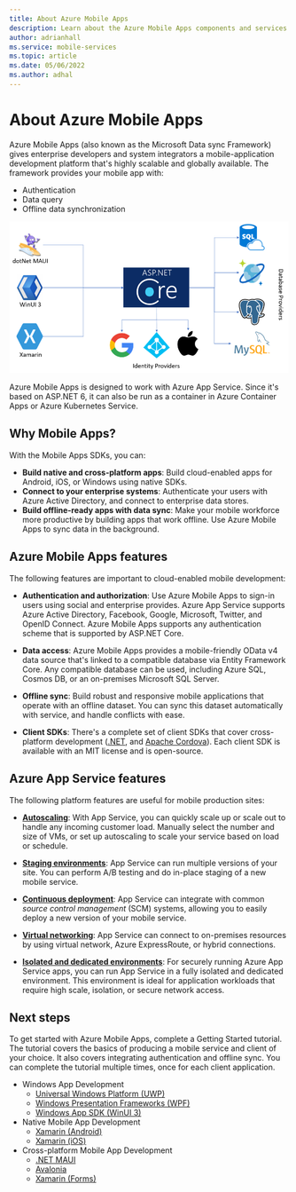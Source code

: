 ```yaml
---
title: About Azure Mobile Apps
description: Learn about the Azure Mobile Apps components and services.
author: adrianhall
ms.service: mobile-services
ms.topic: article
ms.date: 05/06/2022
ms.author: adhal
---
```


# About Azure Mobile Apps

Azure Mobile Apps (also known as the Microsoft Data sync Framework) gives enterprise developers and system integrators a mobile-application development platform that's highly scalable and globally available.  The framework provides your mobile app with:

* Authentication
* Data query
* Offline data synchronization

![Visual overview of Azure Mobile Apps capabilities](./media/overview.png)

Azure Mobile Apps is designed to work with Azure App Service. Since it's based on ASP.NET 6, it can also be run as a container in Azure Container Apps or Azure Kubernetes Service.

## Why Mobile Apps?

With the Mobile Apps SDKs, you can:

* **Build native and cross-platform apps**: Build cloud-enabled apps for Android, iOS, or Windows using native SDKs.
* **Connect to your enterprise systems**: Authenticate your users with Azure Active Directory, and connect to enterprise data stores.
* **Build offline-ready apps with data sync**: Make your mobile workforce more productive by building apps that work offline. Use Azure Mobile Apps to sync data in the background.

## Azure Mobile Apps features

The following features are important to cloud-enabled mobile development:

* **Authentication and authorization**: Use Azure Mobile Apps to sign-in users using social and enterprise provides.  Azure App Service supports Azure Active Directory, Facebook, Google, Microsoft, Twitter, and OpenID Connect.  Azure Mobile Apps supports any authentication scheme that is supported by ASP.NET Core.

* **Data access**: Azure Mobile Apps provides a mobile-friendly OData v4 data source that's linked to a compatible database via Entity Framework Core. Any compatible database can be used, including Azure SQL, Cosmos DB, or an on-premises Microsoft SQL Server.

* **Offline sync**: Build robust and responsive mobile applications that operate with an offline dataset. You can sync this dataset automatically with service, and handle conflicts with ease.

* **Client SDKs**: There's a complete set of client SDKs that cover cross-platform development ([.NET](howto/client/dotnet.md), and [Apache Cordova](howto/client/cordova.md)). Each client SDK is available with an MIT license and is open-source.

## Azure App Service features

The following platform features are useful for mobile production sites:

* [**Autoscaling**](/azure/app-service/manage-scale-up): With App Service, you can quickly scale up or scale out to handle any incoming customer load. Manually select the number and size of VMs, or set up autoscaling to scale your service based on load or schedule.

* [**Staging environments**](/azure/app-service/deploy-staging-slots): App Service can run multiple versions of your site. You can perform A/B testing and do in-place staging of a new mobile service.

* [**Continuous deployment**](/azure/app-service/deploy-continuous-deployment): App Service can integrate with common _source control management_ (SCM) systems, allowing you to easily deploy a new version of your mobile service.

* [**Virtual networking**](/azure/app-service/web-sites-integrate-with-vnet): App Service can connect to on-premises resources by using virtual network, Azure ExpressRoute, or hybrid connections.

* [**Isolated and dedicated environments**](/azure/app-service/environment/intro): For securely running Azure App Service apps, you can run App Service in a fully isolated and dedicated environment. This environment is ideal for application workloads that require high scale, isolation, or secure network access.

## Next steps

To get started with Azure Mobile Apps, complete a Getting Started tutorial. The tutorial covers the basics of producing a mobile service and client of your choice. It also covers integrating authentication and offline sync. You can complete the tutorial multiple times, once for each client application.

* Windows App Development
  * [Universal Windows Platform (UWP)](quickstarts/uwp/index.md)
  * [Windows Presentation Frameworks (WPF)](quickstarts/wpf/index.md)
  * [Windows App SDK (WinUI 3)](quickstarts/winui/index.md)
* Native Mobile App Development
  * [Xamarin (Android)](quickstarts/xamarin-android/index.md)
  * [Xamarin (iOS)](quickstarts/xamarin-ios/index.md)
* Cross-platform Mobile App Development
  * [.NET MAUI](quickstarts/maui/index.md)
  * [Avalonia](quickstarts/avalonia/index.md)
  * [Xamarin (Forms)](quickstarts/xamarin-forms/index.md)

